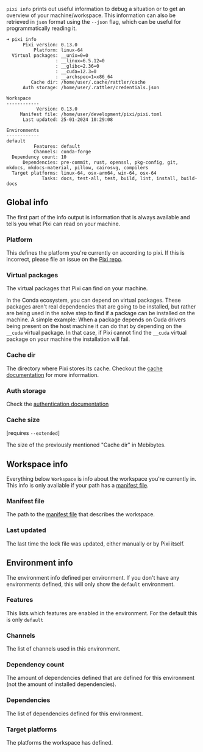 `pixi info` prints out useful information to debug a situation or to get an overview of your machine/workspace.
This information can also be retrieved in `json` format using the `--json` flag, which can be useful for programmatically reading it.

```title="Running pixi info in the pixi repo"
➜ pixi info
      Pixi version: 0.13.0
          Platform: linux-64
  Virtual packages: __unix=0=0
                  : __linux=6.5.12=0
                  : __glibc=2.36=0
                  : __cuda=12.3=0
                  : __archspec=1=x86_64
         Cache dir: /home/user/.cache/rattler/cache
      Auth storage: /home/user/.rattler/credentials.json

Workspace
------------
           Version: 0.13.0
     Manifest file: /home/user/development/pixi/pixi.toml
      Last updated: 25-01-2024 10:29:08

Environments
------------
default
          Features: default
          Channels: conda-forge
  Dependency count: 10
      Dependencies: pre-commit, rust, openssl, pkg-config, git, mkdocs, mkdocs-material, pillow, cairosvg, compilers
  Target platforms: linux-64, osx-arm64, win-64, osx-64
             Tasks: docs, test-all, test, build, lint, install, build-docs
```

## Global info

The first part of the info output is information that is always available and tells you what Pixi can read on your machine.

### Platform

This defines the platform you're currently on according to pixi.
If this is incorrect, please file an issue on the [Pixi repo](https://github.com/prefix-dev/pixi).

### Virtual packages

The virtual packages that Pixi can find on your machine.

In the Conda ecosystem, you can depend on virtual packages.
These packages aren't real dependencies that are going to be installed, but rather are being used in the solve step to find if a package can be installed on the machine.
A simple example: When a package depends on Cuda drivers being present on the host machine it can do that by depending on the `__cuda` virtual package.
In that case, if Pixi cannot find the `__cuda` virtual package on your machine the installation will fail.

### Cache dir

The directory where Pixi stores its cache.
Checkout the [cache documentation](../workspace/environment.md#caching-packages) for more information.

### Auth storage

Check the [authentication documentation](../deployment/authentication.md)

### Cache size

[requires `--extended`]

The size of the previously mentioned "Cache dir" in Mebibytes.

## Workspace info

Everything below `Workspace` is info about the workspace you're currently in.
This info is only available if your path has a [manifest file](../reference/pixi_manifest.md).

### Manifest file

The path to the [manifest file](../reference/pixi_manifest.md) that describes the workspace.

### Last updated

The last time the lock file was updated, either manually or by Pixi itself.

## Environment info

The environment info defined per environment. If you don't have any environments defined, this will only show the `default` environment.

### Features

This lists which features are enabled in the environment.
For the default this is only `default`

### Channels

The list of channels used in this environment.

### Dependency count

The amount of dependencies defined that are defined for this environment (not the amount of installed dependencies).

### Dependencies

The list of dependencies defined for this environment.

### Target platforms

The platforms the workspace has defined.
